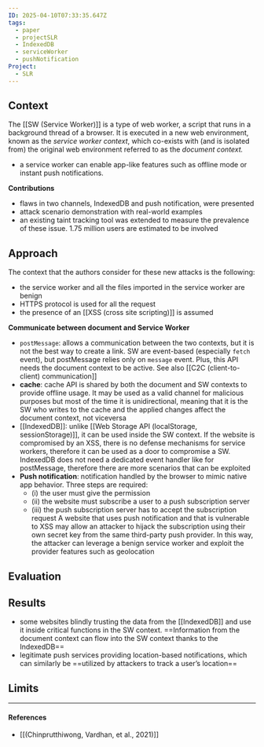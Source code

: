 ```yaml
---
ID: 2025-04-10T07:33:35.647Z
tags:
  - paper
  - projectSLR
  - IndexedDB
  - serviceWorker
  - pushNotification
Project:
  - SLR
---
```

## Context

The [[SW (Service Worker)]] is a type of web worker, a script that runs in a background thread of a browser. It is executed in a new web environment, known as the *service worker context*, which co-exists with (and is isolated from) the original web environment referred to as the *document context.*
- a service worker can enable app-like features such as offline mode or instant push notifications.

**Contributions**
- flaws in two channels, IndexedDB and push notification, were presented
- attack scenario demonstration with real-world examples
- an existing taint tracking tool was extended to measure the prevalence of these issue. 1.75 million users are estimated to be involved

## Approach

The context that the authors consider for these new attacks is the following:
- the service worker and all the files imported in the service worker are benign
- HTTPS protocol is used for all the request
- the presence of an [[XSS (cross site scripting)]] is assumed

**Communicate between document and Service Worker**
- `postMessage`: allows a communication between the two contexts, but it is not the best way to create a link. SW are event-based (especially `fetch` event), but postMessage relies only on `message` event. Plus, this API needs the document context to be active. See also [[C2C (client-to-client) communication]]
- **cache**: cache API is shared by both the document and SW contexts to provide offline usage. It may be used as a valid channel for malicious purposes but most of the time it is unidirectional, meaning that it is the SW who writes to the cache and the applied changes affect the document context, not viceversa
- [[IndexedDB]]: unlike [[Web Storage API (localStorage, sessionStorage)]], it can be used inside the SW context. If the website is compromised by an XSS, there is no defense mechanisms for service workers, therefore it can be used as a door to compromise a SW. IndexedDB does not need a dedicated event handler like for postMessage, therefore there are more scenarios that can be exploited
- **Push notification**: notification handled by the browser to mimic native app behavior. Three steps are required:
	- (i) the user must give the permission
	- (ii) the website must subscribe a user to a push subscription server
	- (iii) the push subscription server has to accept the subscription request
  A website that uses push notification and that is vulnerable to XSS may allow an attacker to hijack the subscription using their own secret key from the same third-party push provider. In this way, the attacker can leverage a benign service worker and exploit the provider features such as geolocation


## Evaluation



## Results

- some websites blindly trusting the data from the [[IndexedDB]] and use it inside critical functions in the SW context. ==Information from the document context can flow into the SW context thanks to the IndexedDB==
- legitimate push services providing location-based notifications, which can similarly be ==utilized by attackers to track a user’s location==

## Limits




---
#### References
- [[(Chinprutthiwong, Vardhan, et al., 2021)]]
